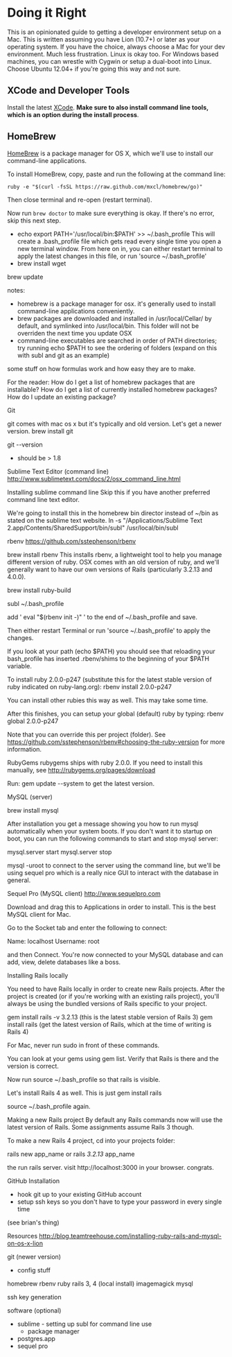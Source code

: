 Doing it Right
==============

This is an opinionated guide to getting a developer environment setup on a Mac. This is written assuming you have Lion (10.7+) or later as your operating system.
If you have the choice, always choose a Mac for your dev environment. Much less frustration. Linux is okay too. For Windows based machines, you can wrestle with Cygwin or setup a dual-boot into Linux. Choose Ubuntu 12.04+ if you're going this way and not sure.


XCode and Developer Tools
-------------------------

Install the latest [XCode](https://developer.apple.com/xcode/). **Make sure to also install command line tools, which is an option during the install process**.


HomeBrew
--------

[HomeBrew](http://brew.sh/) is a package manager for OS X, which we'll use to install our command-line applications.

To install HomeBrew, copy, paste and run the following at the command line:
```
ruby -e "$(curl -fsSL https://raw.github.com/mxcl/homebrew/go)"
```

Then close terminal and re-open (restart terminal).


Now run ```brew doctor``` to make sure everything is okay. If there's no error, skip this next step.

  * echo export PATH='/usr/local/bin:$PATH' >> ~/.bash_profile
This will create a .bash_profile file which gets read every single time you open a new terminal window. From here on in, you can either restart terminal to apply the latest changes in this file, or run 'source ~/.bash_profile'
* brew install wget

brew update

notes:
* homebrew is a package manager for osx. it's generally used to install command-line applications conveniently.
* brew packages are downloaded and installed in /usr/local/Cellar/ by default, and symlinked into /usr/local/bin. This folder will not be overriden the next time you update OSX
* command-line executables are searched in order of PATH directories; try running echo $PATH to see the ordering of folders (expand on this with subl and git as an example)

some stuff on how formulas work and how easy they are to make.

For the reader:
How do I get a list of homebrew packages that are installable?
How do I get a list of currently installed homebrew packages?
How do I update an existing package?

Git

git comes with mac os x but it's typically and old version. Let's get a newer version.
brew install git

git --version
  * should be > 1.8

Sublime Text Editor (command line)
http://www.sublimetext.com/docs/2/osx_command_line.html

Installing sublime command line
Skip this if you have another preferred command line text editor.

We're going to install this in the homebrew bin director instead of ~/bin as stated on the sublime text website.
ln -s "/Applications/Sublime Text 2.app/Contents/SharedSupport/bin/subl" /usr/local/bin/subl


rbenv
https://github.com/sstephenson/rbenv

brew install rbenv
This installs rbenv, a lightweight tool to help you manage different version of ruby. OSX comes with an old version of ruby, and we'll generally want to have our own versions of Rails (particularly 3.2.13 and 4.0.0).

brew install ruby-build

subl ~/.bash_profile

add ' eval "$(rbenv init -)" ' to the end of ~/.bash_profile and save.

Then either restart Terminal or run 'source ~/.bash_profile' to apply the changes.

If you look at your path (echo $PATH) you should see that reloading your bash_profile has inserted .rbenv/shims to the beginning of your $PATH variable.

To install ruby 2.0.0-p247 (substitute this for the latest stable version of ruby indicated on ruby-lang.org):
rbenv install 2.0.0-p247

You can install other rubies this way as well. This may take some time.

After this finishes, you can setup your global (default) ruby by typing:
rbenv global 2.0.0-p247

Note that you can override this per project (folder). See https://github.com/sstephenson/rbenv#choosing-the-ruby-version for more information.


RubyGems
rubygems ships with ruby 2.0.0. If you need to install this manually, see http://rubygems.org/pages/download

Run:
gem update --system to get the latest version.


MySQL (server)

brew install mysql

After installation you get a message showing you how to run mysql automatically when your system boots. If you don't want it to startup on boot, you can run the following commands to start and stop mysql server:

mysql.server start
mysql.server stop

mysql -uroot to connect to the server using the command line, but we'll be using sequel pro which is a really nice GUI to interact with the database in general.


Sequel Pro (MySQL client)
http://www.sequelpro.com

Download and drag this to Applications in order to install.
This is the best MySQL client for Mac.

Go to the Socket tab and enter the following to connect:

Name: localhost
Username: root

and then Connect. You're now connected to your MySQL database and can add, view, delete databases like a boss.



Installing Rails locally

You need to have Rails locally in order to create new Rails projects. After the project is created (or if you're working with an existing rails project), you'll always be using the bundled versions of Rails specific to your project.

gem install rails -v 3.2.13 (this is the latest stable version of Rails 3)
gem install rails (get the latest version of Rails, which at the time of writing is Rails 4)

For Mac, never run sudo in front of these commands.

You can look at your gems using gem list. Verify that Rails is there and the version is correct.

Now run source ~/.bash_profile so that rails is visible.

Let's install Rails 4 as well. This is just
gem install rails

source ~/.bash_profile again.


Making a new Rails project
By default any Rails commands now will use the latest version of Rails. Some assignments assume Rails 3 though.

To make a new Rails 4 project, cd into your projects folder:

rails new app_name
or
rails _3.2.13_ app_name


the run rails server. visit http://localhost:3000 in your browser. congrats.


GitHub Installation
* hook git up to your existing GitHub account
* setup ssh keys so you don't have to type your password in every single time

(see brian's thing)


Resources
http://blog.teamtreehouse.com/installing-ruby-rails-and-mysql-on-os-x-lion


git (newer version)
  * config stuff

homebrew
rbenv
ruby
rails 3, 4 (local install)
imagemagick
mysql



ssh key generation


software (optional)

* sublime - setting up subl for command line use
  * package manager
* postgres.app
* sequel pro